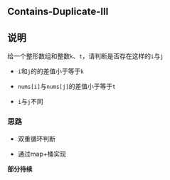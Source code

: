 ## Contains-Duplicate-III

## 说明
给一个整形数组和整数`k`、`t`，请判断是否存在这样的`i`与`j`

- `i`和`j`的的差值小于等于`k`

- `nums[i]`与`nums[j]`的差值小于等于`t`

- `i`与`j`不同


### 思路

- 双重循环判断

- 通过map+桶实现
    
    
    
__部分待续__
